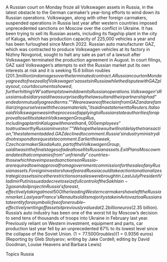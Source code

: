 A Russian court on Monday froze all Volkswagen assets in Russia, in the latest obstacle to the German carmaker’s year-long efforts to wind down its Russian operations.
Volkswagen, along with other foreign carmakers, suspended operations in Russia last year after western countries imposed unprecedented sanctions on Moscow over the conflict in Ukraine.
It has been trying to sell its Russian assets, including its flagship plant in the city of Kaluga, which has production capacity of 225,000 vehicles a year and has been furloughed since March 2022.
Russian auto manufacturer GAZ, which was contracted to produce Volkswagen vehicles at its factory in Nizhny Novgorod, sought to halt any sale as part of a lawsuit after Volkswagen terminated the production agreement in August.
In court filings, GAZ said Volkswagen’s attempts to exit the Russian market put its own interests at risk and it is seeking 15.6 billion roubles ($201.3 million) in damages over the terminated contract.
A Russian court on Monday agreed to freeze all of Volkswagen’s assets in Russia while the dispute with GAZ plays out, court documents showed, further hitting VW’s attempts to wind down its Russian operations.
Volkswagen’s Russian subsidiary said it was surprised by the lawsuit and their partnership had “ended on mutually agreed terms.”
“We are aware of the claim from GAZ and are familiarizing ourselves with the case materials,” it said in a statement to Reuters.
It also said Volkswagen was in the process of applying to Russian state authorities for approval to sell its stake in Volkswagen Group Rus, including a plant in Kaluga with more than 4,000 employees “to a trustworthy Russian investor.”
“We hope the lawsuit will not delay the transaction,” the statement added.
GAZ declined to comment. Russia’s industry ministry did not respond to requests to comment.
Earlier this week, Czech carmaker Skoda Auto, part of the Volkswagen Group, said it was in the final stages of a deal to sell its Russian assets.
Exit Plans
Moscow mandates that companies from “unfriendly” countries – those which have imposed sanctions on Russia – are required to win approval from a government commission for the sale of any Russian assets.
Foreign investors have feared Russia could take action to nationalize strategic assets since the restrictions on sales were brought in.
Last July President Vladimir Putin issued a decree to seize full control of the Sakhlain-2 gas and oil project in Russia’s far east, effectively taking almost 50% of the project from Shell SHEL.L and two Japanese trading companies.
Other leading Western carmakers have left the Russian market. Last year France’s Renault sold its majority stake in Avtovaz to a Russian state entity for a symbolic fee of one rouble – effectively writing off assets it previously valued at 2.2 billion euros ($2.35 billion).
Russia’s auto industry has been one of the worst hit by Moscow’s decision to send tens of thousands of troops into Ukraine in February last year.
Previously reliant on Western investment, equipment and parts, car production last year fell by an unprecedented 67% to its lowest level since the collapse of the Soviet Union.
($1 = 77.5000 roubles)
($1 = 0.9356 euros)
(Reporting by Gleb Stolyarov; writing by Jake Cordell; editing by David Goodman, Louise Heavens and Barbara Lewis)

Topics
Russia
